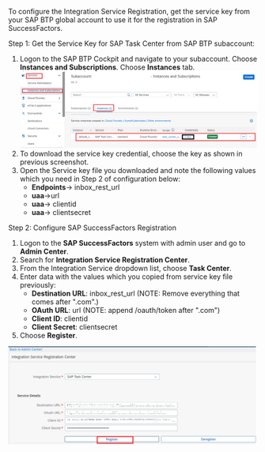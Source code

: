 To configure the Integration Service Registration, get the service key from your SAP BTP global account to use it for the registration in SAP SuccessFactors.

Step 1: Get the Service Key for SAP Task Center from SAP BTP subaccount:
1. Logon to the SAP BTP Cockpit and navigate to your subaccount. Choose **Instances and Subscriptions**. Choose **Instances** tab.
    ![alt text](images/1.png)
2. To download the service key credential, choose the key as shown in previous screenshot.
3. Open the Service key file you downloaded and note the following values which you need in Step 2 of configuration below:
    - **Endpoints**->  inbox_rest_url
    - **uaa**->url
    - **uaa**->  clientid
    - **uaa**-> clientsecret

Step 2: Configure SAP SuccessFactors Registration

1. Logon to the **SAP SuccessFactors** system with admin user and go to **Admin Center**.
2. Search for **Integration Service Registration Center**.
3. From the Integration Service dropdown list, choose **Task Center**.
4. Enter data with the values which you copied from service key file previously:
    - **Destination URL**: inbox_rest_url (NOTE: Remove everything that comes after ".com".)
    - **OAuth URL**: url (NOTE: append /oauth/token after ".com")
    - **Client ID**: clientid
    - **Client Secret**: clientsecret
5. Choose **Register**.

![alt text](images/2.png)